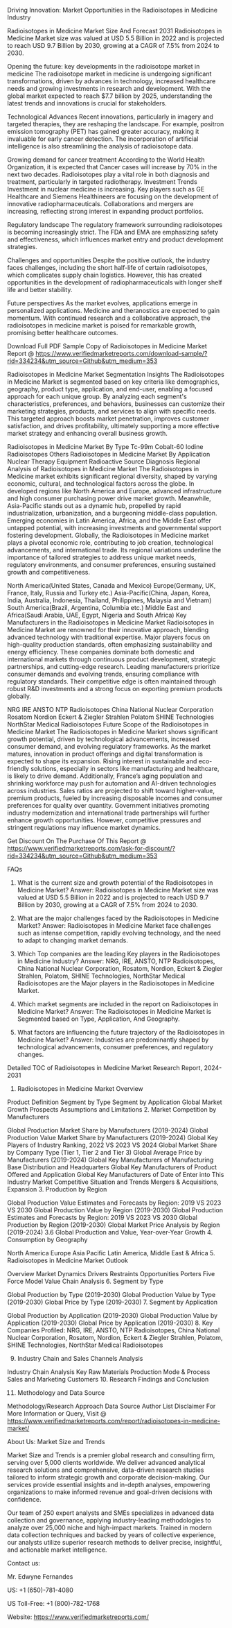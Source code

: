 Driving Innovation: Market Opportunities in the Radioisotopes in Medicine Industry


Radioisotopes in Medicine Market Size And Forecast 2031
Radioisotopes in Medicine Market size was valued at USD 5.5 Billion in 2022 and is projected to reach USD 9.7 Billion by 2030, growing at a CAGR of 7.5% from 2024 to 2030.

Opening the future: key developments in the radioisotope market in medicine
The radioisotope market in medicine is undergoing significant transformations, driven by advances in technology, increased healthcare needs and growing investments in research and development. With the global market expected to reach $7.7 billion by 2025, understanding the latest trends and innovations is crucial for stakeholders.

Technological Advances
Recent innovations, particularly in imagery and targeted therapies, they are reshaping the landscape. For example, positron emission tomography (PET) has gained greater accuracy, making it invaluable for early cancer detection. The incorporation of artificial intelligence is also streamlining the analysis of radioisotope data.

Growing demand for cancer treatment
According to the World Health Organization, it is expected that Cancer cases will increase by 70% in the next two decades.
Radioisotopes play a vital role in both diagnosis and treatment, particularly in targeted radiotherapy.
Investment Trends
Investment in nuclear medicine is increasing. Key players such as GE Healthcare and Siemens Healthineers are focusing on the development of innovative radiopharmaceuticals. Collaborations and mergers are increasing, reflecting strong interest in expanding product portfolios.

Regulatory landscape
The regulatory framework surrounding radioisotopes is becoming increasingly strict. The FDA and EMA are emphasizing safety and effectiveness, which influences market entry and product development strategies.

Challenges and opportunities
Despite the positive outlook, the industry faces challenges, including the short half-life of certain radioisotopes, which complicates supply chain logistics. However, this has created opportunities in the development of radiopharmaceuticals with longer shelf life and better stability.

Future perspectives
As the market evolves, applications emerge in personalized applications. Medicine and theranostics are expected to gain momentum. With continued research and a collaborative approach, the radioisotopes in medicine market is poised for remarkable growth, promising better healthcare outcomes.

Download Full PDF Sample Copy of Radioisotopes in Medicine Market Report @ https://www.verifiedmarketreports.com/download-sample/?rid=334234&utm_source=Github&utm_medium=353

Radioisotopes in Medicine Market Segmentation Insights
The Radioisotopes in Medicine Market is segmented based on key criteria like demographics, geography, product type, application, and end-user, enabling a focused approach for each unique group. By analyzing each segment's characteristics, preferences, and behaviors, businesses can customize their marketing strategies, products, and services to align with specific needs. This targeted approach boosts market penetration, improves customer satisfaction, and drives profitability, ultimately supporting a more effective market strategy and enhancing overall business growth.

Radioisotopes in Medicine Market By Type
Tc-99m
Cobalt-60
Iodine Radioisotopes
Others
Radioisotopes in Medicine Market By Application
Nuclear Therapy
Equipment Radioactive Source
Diagnosis
Regional Analysis of Radioisotopes in Medicine Market
The Radioisotopes in Medicine market exhibits significant regional diversity, shaped by varying economic, cultural, and technological factors across the globe. In developed regions like North America and Europe, advanced infrastructure and high consumer purchasing power drive market growth. Meanwhile, Asia-Pacific stands out as a dynamic hub, propelled by rapid industrialization, urbanization, and a burgeoning middle-class population. Emerging economies in Latin America, Africa, and the Middle East offer untapped potential, with increasing investments and governmental support fostering development. Globally, the Radioisotopes in Medicine market plays a pivotal economic role, contributing to job creation, technological advancements, and international trade. Its regional variations underline the importance of tailored strategies to address unique market needs, regulatory environments, and consumer preferences, ensuring sustained growth and competitiveness.

North America(United States, Canada and Mexico)
Europe(Germany, UK, France, Italy, Russia and Turkey etc.)
Asia-Pacific(China, Japan, Korea, India, Australia, Indonesia, Thailand, Philippines, Malaysia and Vietnam)
South America(Brazil, Argentina, Columbia etc.)
Middle East and Africa(Saudi Arabia, UAE, Egypt, Nigeria and South Africa)
Key Manufacturers in the Radioisotopes in Medicine Market
Radioisotopes in Medicine Market are renowned for their innovative approach, blending advanced technology with traditional expertise. Major players focus on high-quality production standards, often emphasizing sustainability and energy efficiency. These companies dominate both domestic and international markets through continuous product development, strategic partnerships, and cutting-edge research. Leading manufacturers prioritize consumer demands and evolving trends, ensuring compliance with regulatory standards. Their competitive edge is often maintained through robust R&D investments and a strong focus on exporting premium products globally.

NRG
IRE
ANSTO
NTP Radioisotopes
China National Nuclear Corporation
Rosatom
Nordion
Eckert & Ziegler Strahlen
Polatom
SHINE Technologies
NorthStar Medical Radioisotopes
Future Scope of the Radioisotopes in Medicine Market
The Radioisotopes in Medicine Market shows significant growth potential, driven by technological advancements, increased consumer demand, and evolving regulatory frameworks. As the market matures, innovation in product offerings and digital transformation is expected to shape its expansion. Rising interest in sustainable and eco-friendly solutions, especially in sectors like manufacturing and healthcare, is likely to drive demand. Additionally, France’s aging population and shrinking workforce may push for automation and AI-driven technologies across industries. Sales ratios are projected to shift toward higher-value, premium products, fueled by increasing disposable incomes and consumer preferences for quality over quantity. Government initiatives promoting industry modernization and international trade partnerships will further enhance growth opportunities. However, competitive pressures and stringent regulations may influence market dynamics.

Get Discount On The Purchase Of This Report @ https://www.verifiedmarketreports.com/ask-for-discount/?rid=334234&utm_source=Github&utm_medium=353

FAQs
1. What is the current size and growth potential of the Radioisotopes in Medicine Market?
Answer: Radioisotopes in Medicine Market size was valued at USD 5.5 Billion in 2022 and is projected to reach USD 9.7 Billion by 2030, growing at a CAGR of 7.5% from 2024 to 2030.

2. What are the major challenges faced by the Radioisotopes in Medicine Market?
Answer: Radioisotopes in Medicine Market face challenges such as intense competition, rapidly evolving technology, and the need to adapt to changing market demands.

3. Which Top companies are the leading Key players in the Radioisotopes in Medicine Industry?
Answer: NRG, IRE, ANSTO, NTP Radioisotopes, China National Nuclear Corporation, Rosatom, Nordion, Eckert & Ziegler Strahlen, Polatom, SHINE Technologies, NorthStar Medical Radioisotopes are the Major players in the Radioisotopes in Medicine Market.

4. Which market segments are included in the report on Radioisotopes in Medicine Market?
Answer: The Radioisotopes in Medicine Market is Segmented based on Type, Application, And Geography.

5. What factors are influencing the future trajectory of the Radioisotopes in Medicine Market?
Answer: Industries are predominantly shaped by technological advancements, consumer preferences, and regulatory changes.

Detailed TOC of Radioisotopes in Medicine Market Research Report, 2024-2031
1. Radioisotopes in Medicine Market Overview

Product Definition
Segment by Type
Segment by Application
Global Market Growth Prospects
Assumptions and Limitations
2. Market Competition by Manufacturers

Global Production Market Share by Manufacturers (2019-2024)
Global Production Value Market Share by Manufacturers (2019-2024)
Global Key Players of Industry Ranking, 2022 VS 2023 VS 2024
Global Market Share by Company Type (Tier 1, Tier 2 and Tier 3)
Global Average Price by Manufacturers (2019-2024)
Global Key Manufacturers of Manufacturing Base Distribution and Headquarters
Global Key Manufacturers of Product Offered and Application
Global Key Manufacturers of Date of Enter into This Industry
Market Competitive Situation and Trends
Mergers & Acquisitions, Expansion
3. Production by Region

Global Production Value Estimates and Forecasts by Region: 2019 VS 2023 VS 2030
Global Production Value by Region (2019-2030)
Global Production Estimates and Forecasts by Region: 2019 VS 2023 VS 2030
Global Production by Region (2019-2030)
Global Market Price Analysis by Region (2019-2024) 3.6 Global Production and Value, Year-over-Year Growth
4. Consumption by Geography

North America
Europe
Asia Pacific
Latin America, Middle East & Africa
5. Radioisotopes in Medicine Market Outlook

Overview
Market Dynamics
Drivers
Restraints
Opportunities
Porters Five Force Model
Value Chain Analysis 
6. Segment by Type

Global Production by Type (2019-2030)
Global Production Value by Type (2019-2030)
Global Price by Type (2019-2030)
7. Segment by Application

Global Production by Application (2019-2030)
Global Production Value by Application (2019-2030)
Global Price by Application (2019-2030)
8. Key Companies Profiled: NRG, IRE, ANSTO, NTP Radioisotopes, China National Nuclear Corporation, Rosatom, Nordion, Eckert & Ziegler Strahlen, Polatom, SHINE Technologies, NorthStar Medical Radioisotopes

9. Industry Chain and Sales Channels Analysis

Industry Chain Analysis
Key Raw Materials
Production Mode & Process
Sales and Marketing
Customers
10. Research Findings and Conclusion

11. Methodology and Data Source

Methodology/Research Approach
Data Source
Author List
Disclaimer
For More Information or Query, Visit @ https://www.verifiedmarketreports.com/report/radioisotopes-in-medicine-market/

About Us: Market Size and Trends

Market Size and Trends is a premier global research and consulting firm, serving over 5,000 clients worldwide. We deliver advanced analytical research solutions and comprehensive, data-driven research studies tailored to inform strategic growth and corporate decision-making. Our services provide essential insights and in-depth analyses, empowering organizations to make informed revenue and goal-driven decisions with confidence.

Our team of 250 expert analysts and SMEs specializes in advanced data collection and governance, applying industry-leading methodologies to analyze over 25,000 niche and high-impact markets. Trained in modern data collection techniques and backed by years of collective experience, our analysts utilize superior research methods to deliver precise, insightful, and actionable market intelligence.

Contact us:

Mr. Edwyne Fernandes

US: +1 (650)-781-4080

US Toll-Free: +1 (800)-782-1768

Website: https://www.verifiedmarketreports.com/
